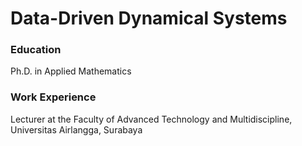 # Data-Driven Dynamical Systems


### Education
Ph.D. in Applied Mathematics


### Work Experience
Lecturer at the Faculty of Advanced Technology and Multidiscipline, Universitas Airlangga, Surabaya
